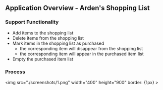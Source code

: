 ## Application Overview - Arden's Shopping List
### Support Functionality
* Add items to the shopping list
* Delete items from the shopping list
* Mark items in the shopping list as purchased
    * the corresponding item will disappear from the shopping list
    * the corresponding item will appear in the purchased item list
* Empty the purchased item list

### Process
<img src="./screenshots/1.png" width="400" height="900" border: {1px} >
